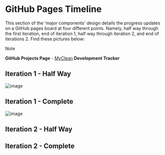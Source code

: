# GitHub Pages Timeline
This section of the 'major components' design details the progress updates on a GitHub pages board at four different points. Namely, half way through the first iteration, end of iteration 1, half way through iteration 2, and end of iterations 2. Find these pictures below:

> [!Note]
> **GitHub Projects Page** - [MyClean](https://github.com/users/Casey-Summers/projects/1) **Development Tracker**

## Iteration 1 - Half Way
![image](https://github.com/user-attachments/assets/bcbb53f1-964f-4b13-902d-8c1357ffdc13)


## Iteration 1 - Complete
![image](https://github.com/user-attachments/assets/8b0d5cb9-2221-4751-878a-3f88dcf7f2f2)


## Iteration 2 - Half Way

## Iteration 2 - Complete
